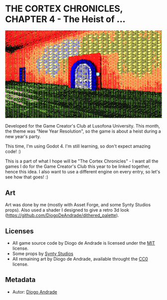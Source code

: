# THE CORTEX CHRONICLES, CHAPTER 4 - The Heist of ...

![TitleImage](screenshots/screen01.png)

Developed for the Game Creator's Club at Lusofona University.
This month, the theme was "New Year Resolution", so the game is about a heist during a new year's party.

This time, I'm using Godot 4. I'm still learning, so don't expect amazing code! :)

This is a part of what I hope will be "The Cortex Chronicles" - I want all the games I do for the Game Creator's Club this year to be linked together, hence this idea.
I also want to use a different engine on every entry, so let's see how that goes! :)

## Art

Art was done by me (mostly with Asset Forge, and some Synty Studios props). Also used a shader I designed to give a retro 3d look (https://github.com/DiogoDeAndrade/dithered_palette).

## Licenses

* All game source code by Diogo de Andrade is licensed under the [MIT] license.
* Some props by [Synty Studios]
* All remaining art by Diogo de Andrade, available throught the [CC0] license.

## Metadata

* Autor: [Diogo Andrade]

[Diogo Andrade]:https://github.com/DiogoDeAndrade
[Midjourney]:https://www.midjourney.com/home/
[Synty Studios]:https://www.syntystudios.com/
[CC0]:https://creativecommons.org/publicdomain/zero/1.0/
[CC-BY 3.0]:https://creativecommons.org/licenses/by/3.0/
[MIT]:LICENSE
